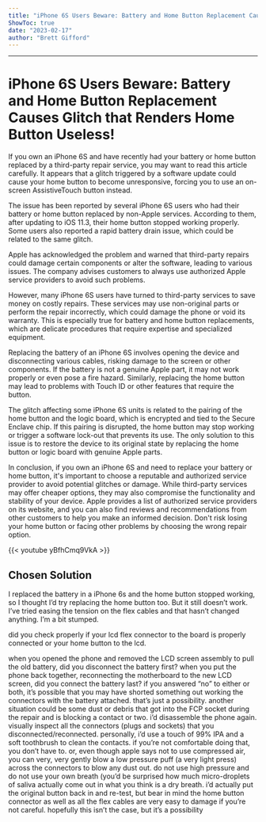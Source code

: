 ```yaml
---
title: "iPhone 6S Users Beware: Battery and Home Button Replacement Causes Glitch that Renders Home Button Useless!"
ShowToc: true 
date: "2023-02-17"
author: "Brett Gifford"
---
```

*****
# iPhone 6S Users Beware: Battery and Home Button Replacement Causes Glitch that Renders Home Button Useless!

If you own an iPhone 6S and have recently had your battery or home button replaced by a third-party repair service, you may want to read this article carefully. It appears that a glitch triggered by a software update could cause your home button to become unresponsive, forcing you to use an on-screen AssistiveTouch button instead.

The issue has been reported by several iPhone 6S users who had their battery or home button replaced by non-Apple services. According to them, after updating to iOS 11.3, their home button stopped working properly. Some users also reported a rapid battery drain issue, which could be related to the same glitch.

Apple has acknowledged the problem and warned that third-party repairs could damage certain components or alter the software, leading to various issues. The company advises customers to always use authorized Apple service providers to avoid such problems.

However, many iPhone 6S users have turned to third-party services to save money on costly repairs. These services may use non-original parts or perform the repair incorrectly, which could damage the phone or void its warranty. This is especially true for battery and home button replacements, which are delicate procedures that require expertise and specialized equipment.

Replacing the battery of an iPhone 6S involves opening the device and disconnecting various cables, risking damage to the screen or other components. If the battery is not a genuine Apple part, it may not work properly or even pose a fire hazard. Similarly, replacing the home button may lead to problems with Touch ID or other features that require the button.

The glitch affecting some iPhone 6S units is related to the pairing of the home button and the logic board, which is encrypted and tied to the Secure Enclave chip. If this pairing is disrupted, the home button may stop working or trigger a software lock-out that prevents its use. The only solution to this issue is to restore the device to its original state by replacing the home button or logic board with genuine Apple parts.

In conclusion, if you own an iPhone 6S and need to replace your battery or home button, it's important to choose a reputable and authorized service provider to avoid potential glitches or damage. While third-party services may offer cheaper options, they may also compromise the functionality and stability of your device. Apple provides a list of authorized service providers on its website, and you can also find reviews and recommendations from other customers to help you make an informed decision. Don't risk losing your home button or facing other problems by choosing the wrong repair option.

{{< youtube yBfhCmq9VkA >}} 



## Chosen Solution
 I replaced the battery in a iPhone 6s and the home button stopped working, so I thought I’d try replacing the home button too. But it still doesn’t work. I’ve tried easing the tension on the flex cables and that hasn’t changed anything. I’m a bit stumped.

 did you check properly if your lcd flex connector to the board is properly connected or your home button to the lcd.

 when you opened the phone and removed the LCD screen assembly to pull the old battery, did you disconnect the battery first?
when you put the phone back together, reconnecting the motherboard to the new LCD screen, did you connect the battery last?
if you answered “no” to either or both, it’s possible that you may have shorted something out working the connectors with the battery attached.  that’s just a possibility.
another situation could be some dust or debris that got into the FCP socket during the repair and is blocking a contact or two.  i’d disassemble the phone again.  visually inspect all the connectors (plugs and sockets) that you disconnected/reconnected.  personally, i’d use a touch of 99% IPA and a soft toothbrush to clean the contacts.  if you’re not comfortable doing that, you don’t have to.  or, even though apple says not to use compressed air, you can very, very gently blow a low pressure puff (a very light press) across the connectors to blow any dust out.  do not use high pressure and do not use your own breath (you’d be surprised how much micro-droplets of saliva actually come out in what you think is a dry breath.
i’d actually put the original button back in and re-test, but bear in mind the home button connector as well as all the flex cables are very easy to damage if you’re not careful.  hopefully this isn’t the case, but it’s a possibility




